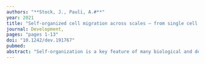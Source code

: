 ```yaml
---
authors: "**Stock, J., Pauli, A.#**" 
year: 2021
title: "Self-organized cell migration across scales – from single cell movement to tissue formation"
journal: Development,
pages: "pages 1-13"
doi: "10.1242/dev.191767"
pubmed: 
abstract: "Self-organization is a key feature of many biological and developmental processes, including cell migration. While cell migration has traditionally been viewed as a biological response to extrinsic signals, advances within the last two decades have highlighted the importance of intrinsic, self-organizing properties to direct cell migration on multiple scales. In this review, we will explore self-organizing mechanisms that lay the foundation for both single and collective cell migration. Based on in vitro and in vivo examples we will dissect theoretical concepts that underlie the persistent migration of single cells in the absence of directional guidance cues, and the formation of an autonomous cell collective that drives coordinated migration. Finally, we highlight the general implications of self-organizing principles guiding cell migration for biological and medical research."
---
```

